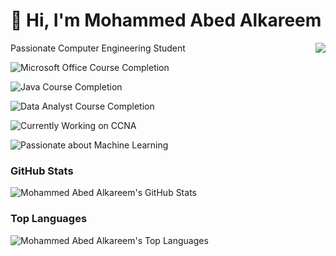 # 👋 Hi, I'm Mohammed Abed Alkareem

<img src="https://api.visitorbadge.io/api/visitors?path=https%3A%2F%2Fgithub.com%2FMohammed-Abed-Alkareem%2FMohammed-Abed-Alkareem&countColor=%23263759" style="float: right;" />

Passionate Computer Engineering Student



<!---
Mohammed-Abed-Alkareem/Mohammed-Abed-Alkareem is a ✨ special ✨ repository because its `README.md` (this file) appears on your GitHub profile.
You can click the Preview link to take a look at your changes.
--->

![Microsoft Office Course Completion](https://img.shields.io/badge/Microsoft%20Office%20Course-Completed-red)

![Java Course Completion](https://img.shields.io/badge/Java%20Course-Completed-blue)

![Data Analyst Course Completion](https://img.shields.io/badge/Data%20Analyst%20Course-Completed-brightgreen)

![Currently Working on CCNA](https://img.shields.io/badge/Currently%20Working%20on-CCNA-orange)

![Passionate about Machine Learning](https://img.shields.io/badge/Passionate%20about-Machine%20Learning-pink)

### GitHub Stats

![Mohammed Abed Alkareem's GitHub Stats](https://github-readme-stats.vercel.app/api?username=Mohammed-Abed-Alkareem&show_icons=true&theme=radical)

### Top Languages

![Mohammed Abed Alkareem's Top Languages](https://github-readme-stats.vercel.app/api/top-langs/?username=Mohammed-Abed-Alkareem&layout=compact&theme=radical)
